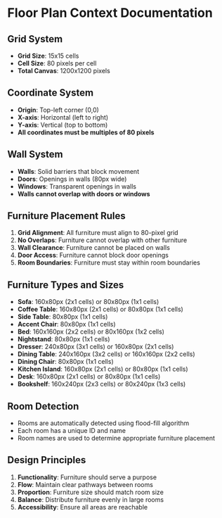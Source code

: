 # Floor Plan Context Documentation

## Grid System

- **Grid Size**: 15x15 cells
- **Cell Size**: 80 pixels per cell
- **Total Canvas**: 1200x1200 pixels

## Coordinate System

- **Origin**: Top-left corner (0,0)
- **X-axis**: Horizontal (left to right)
- **Y-axis**: Vertical (top to bottom)
- **All coordinates must be multiples of 80 pixels**

## Wall System

- **Walls**: Solid barriers that block movement
- **Doors**: Openings in walls (80px wide)
- **Windows**: Transparent openings in walls
- **Walls cannot overlap with doors or windows**

## Furniture Placement Rules

1. **Grid Alignment**: All furniture must align to 80-pixel grid
2. **No Overlaps**: Furniture cannot overlap with other furniture
3. **Wall Clearance**: Furniture cannot be placed on walls
4. **Door Access**: Furniture cannot block door openings
5. **Room Boundaries**: Furniture must stay within room boundaries

## Furniture Types and Sizes

- **Sofa**: 160x80px (2x1 cells) or 80x80px (1x1 cells)
- **Coffee Table**: 160x80px (2x1 cells) or 80x80px (1x1 cells)
- **Side Table**: 80x80px (1x1 cells)
- **Accent Chair**: 80x80px (1x1 cells)
- **Bed**: 160x160px (2x2 cells) or 80x160px (1x2 cells)
- **Nightstand**: 80x80px (1x1 cells)
- **Dresser**: 240x80px (3x1 cells) or 160x80px (2x1 cells)
- **Dining Table**: 240x160px (3x2 cells) or 160x160px (2x2 cells)
- **Dining Chair**: 80x80px (1x1 cells)
- **Kitchen Island**: 160x80px (2x1 cells) or 80x80px (1x1 cells)
- **Desk**: 160x80px (2x1 cells) or 80x80px (1x1 cells)
- **Bookshelf**: 160x240px (2x3 cells) or 80x240px (1x3 cells)

## Room Detection

- Rooms are automatically detected using flood-fill algorithm
- Each room has a unique ID and name
- Room names are used to determine appropriate furniture placement

## Design Principles

1. **Functionality**: Furniture should serve a purpose
2. **Flow**: Maintain clear pathways between rooms
3. **Proportion**: Furniture size should match room size
4. **Balance**: Distribute furniture evenly in large rooms
5. **Accessibility**: Ensure all areas are reachable

